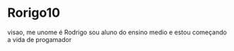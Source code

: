 # Rorigo10
visao, me unome é Rodrigo sou aluno do ensino medio e estou começando a vida de progamador 








